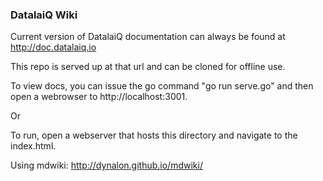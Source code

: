### DatalaiQ Wiki
Current version of DatalaiQ documentation can always be found at http://doc.datalaiq.io

This repo is served up at that url and can be cloned for offline use.

To view docs, you can issue the go command "go run serve.go" and then open a webrowser to http://localhost:3001.

Or

To run, open a webserver that hosts this directory and navigate to the index.html.

Using mdwiki: http://dynalon.github.io/mdwiki/
